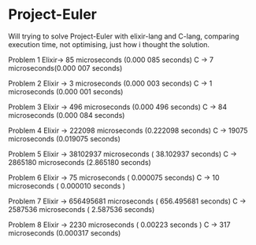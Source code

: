 # Project-Euler
Will trying to solve Project-Euler with elixir-lang and C-lang, comparing execution time, not optimising, just how i thought the solution.

Problem 1 
Elixir-> 85 microseconds (0.000 085 seconds)
C ->  7 microseconds(0.000 007 seconds)

Problem 2
Elixir -> 3 microseconds (0.000 003 seconds)
C -> 1 microseconds (0.000 001 seconds)

Problem 3
Elixir -> 496 microseconds (0.000 496 seconds)
C -> 84 microseconds (0.000 084 seconds)

Problem 4
Elixir -> 222098 microseconds (0.222098 seconds)
C -> 19075 microseconds (0.019075 seconds)

Problem 5
Elixir -> 38102937 microseconds ( 38.102937 seconds)
C -> 2865180 microseconds (2.865180 seconds)

Problem 6
Elixir -> 75 microseconds ( 0.000075 seconds)
C -> 10 microseconds ( 0.000010  seconds )

Problem 7
Elixir -> 656495681 microseconds ( 656.495681 seconds)
C -> 2587536 microseconds ( 2.587536 seconds)

Problem 8
Elixir -> 2230 microseconds ( 0.00223 seconds )
C ->  317 microseconds (0.000317 seconds)
